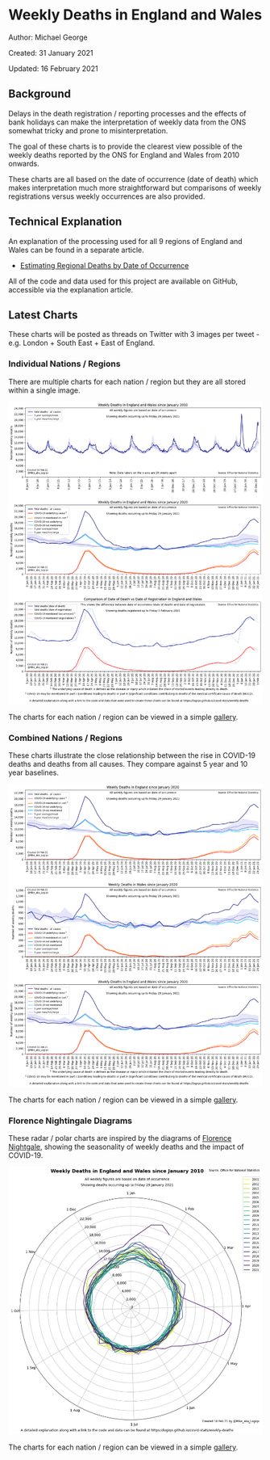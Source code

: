 # Weekly Deaths in England and Wales

Author: Michael George

Created: 31 January 2021

Updated: 16 February 2021



## Background

Delays in the death registration / reporting processes and the effects of bank holidays can make the interpretation of weekly data from the ONS somewhat tricky and prone to misinterpretation.

The goal of these charts is to provide the clearest view possible of the weekly deaths reported by the ONS for England and Wales from 2010 onwards.

These charts are all based on the date of occurrence (date of death) which makes interpretation much more straightforward but comparisons of weekly registrations versus weekly occurrences are also provided.



## Technical Explanation

An explanation of the processing used for all 9 regions of England and Wales can be found in a separate article.

- [Estimating Regional Deaths by Date of Occurrence](../estimating-regional-occurrences/README.md)

All of the code and data used for this project are available on GitHub, accessible via the explanation article.



## Latest Charts

These charts will be posted as threads on Twitter with 3 images per tweet - e.g. London + South East + East of England.



### Individual Nations / Regions

There are multiple charts for each nation / region but they are all stored within a single image.

![England and Wales](england_wales.png)

The charts for each nation / region can be viewed in a simple [gallery](regions.html).



### Combined Nations / Regions

These charts illustrate the close relationship between the rise in COVID-19 deaths and deaths from all causes. They compare against 5 year and 10 year baselines.

![England and Wales](5_years_4.png)

The charts for each nation / region can be viewed in a simple [gallery](regions_alt.html).




### Florence Nightingale Diagrams

These radar / polar charts are inspired by the diagrams of [Florence Nightgale](https://www.florence-nightingale.co.uk/coxcomb-diagram-1858/), showing the seasonality of weekly deaths and the impact of COVID-19.

![England and Wales](england_wales_polar.png)

The charts for each nation / region can be viewed in a simple [gallery](regions_polar.html).

